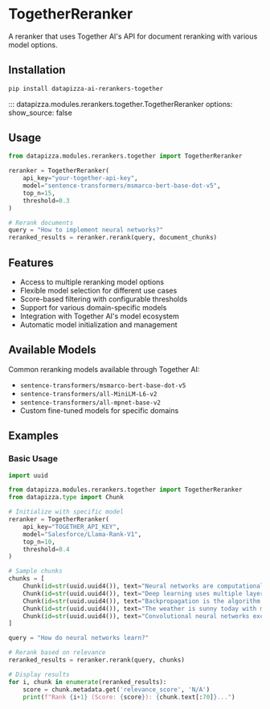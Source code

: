 # TogetherReranker

A reranker that uses Together AI's API for document reranking with various model options.

## Installation

```bash
pip install datapizza-ai-rerankers-together
```
<!-- prettier-ignore -->
::: datapizza.modules.rerankers.together.TogetherReranker
    options:
        show_source: false



## Usage

```python
from datapizza.modules.rerankers.together import TogetherReranker

reranker = TogetherReranker(
    api_key="your-together-api-key",
    model="sentence-transformers/msmarco-bert-base-dot-v5",
    top_n=15,
    threshold=0.3
)

# Rerank documents
query = "How to implement neural networks?"
reranked_results = reranker.rerank(query, document_chunks)
```

## Features

- Access to multiple reranking model options
- Flexible model selection for different use cases
- Score-based filtering with configurable thresholds
- Support for various domain-specific models
- Integration with Together AI's model ecosystem
- Automatic model initialization and management

## Available Models

Common reranking models available through Together AI:

- `sentence-transformers/msmarco-bert-base-dot-v5`
- `sentence-transformers/all-MiniLM-L6-v2`
- `sentence-transformers/all-mpnet-base-v2`
- Custom fine-tuned models for specific domains

## Examples

### Basic Usage

```python
import uuid

from datapizza.modules.rerankers.together import TogetherReranker
from datapizza.type import Chunk

# Initialize with specific model
reranker = TogetherReranker(
    api_key="TOGETHER_API_KEY",
    model="Salesforce/Llama-Rank-V1",
    top_n=10,
    threshold=0.4
)

# Sample chunks
chunks = [
    Chunk(id=str(uuid.uuid4()), text="Neural networks are computational models inspired by biological brains..."),
    Chunk(id=str(uuid.uuid4()), text="Deep learning uses multiple layers to learn complex patterns..."),
    Chunk(id=str(uuid.uuid4()), text="Backpropagation is the algorithm used to train neural networks..."),
    Chunk(id=str(uuid.uuid4()), text="The weather is sunny today with mild temperatures..."),
    Chunk(id=str(uuid.uuid4()), text="Convolutional neural networks excel at image recognition tasks...")
]

query = "How do neural networks learn?"

# Rerank based on relevance
reranked_results = reranker.rerank(query, chunks)

# Display results
for i, chunk in enumerate(reranked_results):
    score = chunk.metadata.get('relevance_score', 'N/A')
    print(f"Rank {i+1} (Score: {score}): {chunk.text[:70]}...")
```
